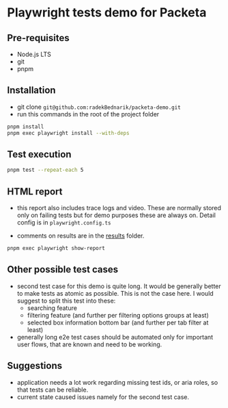 # Playwright tests demo for Packeta

## Pre-requisites

- Node.js LTS
- git
- pnpm

## Installation

- git clone `git@github.com:radekBednarik/packeta-demo.git`
- run this commands in the root of the project folder

```bash
pnpm install
pnpm exec playwright install --with-deps
```

## Test execution

```bash
pnpm test --repeat-each 5
```

## HTML report

- this report also includes trace logs and video. These are normally stored only on failing tests
  but for demo purposes these are always on. Detail config is in `playwright.config.ts`

- comments on results are in the [results](./results/results.md) folder.

```bash
pnpm exec playwright show-report
```

## Other possible test cases

- second test case for this demo is quite long. It would be generally better to make tests as atomic as possible.
  This is not the case here. I would suggest to split this test into these:
  - searching feature
  - filtering feature (and further per filtering options groups at least)
  - selected box information bottom bar (and further per tab filter at least)
- generally long e2e test cases should be automated only for important user flows, that are known and need
  to be working.

## Suggestions

- application needs a lot work regarding missing test ids, or aria roles, so that
  tests can be reliable.
- current state caused issues namely for the second test case.
